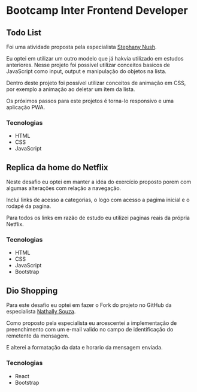 # Bootcamp Inter Frontend Developer

## Todo List
Foi uma atividade proposta pela especialista [Stephany Nush](https://github.com/stebsnusch "Stephany Nush").

Eu optei em utilizar um outro modelo que já hakvia utilizado em estudos anteriores.
Nesse projeto foi possivel utilizar conceitos basicos de JavaScript como input, output e manipulação do objetos na lista.

Dentro deste projeto foi possível utilizar conceitos de animação em CSS, por exemplo a animação ao deletar um item da lista.

Os próximos passos para este projetos é torna-lo responsivo e uma aplicação PWA.

### Tecnologias
- HTML
- CSS
- JavaScript


## Replica da home  do Netflix

Neste desafio eu optei em manter a idéa do exercício proposto porem com algumas alterações com relação a navegação.

Inclui links de acesso a categorias, o logo com acesso a pagima inicial e o rodapé da pagina.

Para todos os links em razão de estudo eu utilizei paginas reais da própria Netflix.

### Tecnologias
- HTML
- CSS
- JavaScript
- Bootstrap

## Dio Shopping

Para este desafio eu optei em fazer o Fork do projeto no GitHub da especialista [Nathally Souza](https://github.com/nathyts "Nathally Souza").

Como proposto pela especialista eu arcescentei a implementação de preenchimento com um e-mail valido no campo de identificação do remetente da mensagem.

E alterei a formatação da data e horario da mensagem enviada.

### Tecnologias

- React 
- Bootstrap


